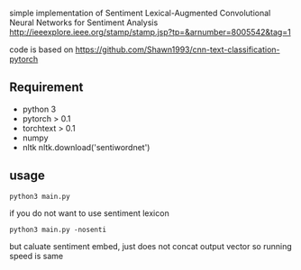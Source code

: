 
simple implementation of Sentiment Lexical-Augmented Convolutional Neural Networks for Sentiment Analysis
http://ieeexplore.ieee.org/stamp/stamp.jsp?tp=&arnumber=8005542&tag=1

code is based on https://github.com/Shawn1993/cnn-text-classification-pytorch

## Requirement
* python 3
* pytorch > 0.1
* torchtext > 0.1
* numpy
* nltk
nltk.download('sentiwordnet')

## usage
```
python3 main.py
```


if you do not want to use sentiment lexicon

```
python3 main.py -nosenti
```
but caluate sentiment embed, just does not concat output vector
so running speed is same


